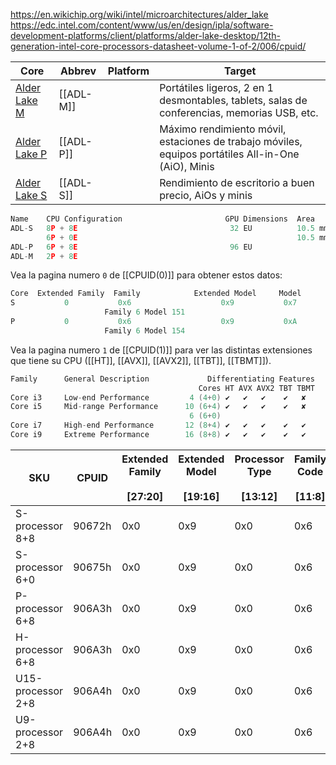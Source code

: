 https://en.wikichip.org/wiki/intel/microarchitectures/alder_lake
https://edc.intel.com/content/www/us/en/design/ipla/software-development-platforms/client/platforms/alder-lake-desktop/12th-generation-intel-core-processors-datasheet-volume-1-of-2/006/cpuid/

| Core                                                                                                                                                      | Abbrev    | Platform | Target                                                                                              |
| --------------------------------------------------------------------------------------------------------------------------------------------------------- | --------- | -------- | --------------------------------------------------------------------------------------------------- |
| [Alder Lake M](https://en.wikichip.org/w/index.php?title=intel/cores/alder_lake_m&action=edit&redlink=1 "intel/cores/alder lake m (page does not exist)") | [[ADL-M]] |          | Portátiles ligeros, 2 en 1 desmontables, tablets, salas de conferencias, memorias USB, etc.         |
| [Alder Lake P](https://en.wikichip.org/w/index.php?title=intel/cores/alder_lake_p&action=edit&redlink=1 "intel/cores/alder lake p (page does not exist)") | [[ADL-P]] |          | Máximo rendimiento móvil, estaciones de trabajo móviles, equipos portátiles All-in-One (AiO), Minis |
| [Alder Lake S](https://en.wikichip.org/wiki/intel/cores/alder_lake_s "intel/cores/alder lake s")                                                          | [[ADL-S]] |          | Rendimiento de escritorio a buen precio, AiOs y minis                                               |

```c
Name	CPU Configuration	                    GPU	Dimensions	Area
ADL-S	8P + 8E	                                 32 EU	        10.5 mm x 20.5 mm	215.25 mm²
        6P + 0E	                                                10.5 mm x 15.5 mm	162.75 mm²
ADL-P	6P + 8E	                                 96 EU
ADL-M	2P + 8E
```

Vea la pagina numero ``0`` de [[CPUID(0)]] para obtener estos datos:
```c
Core  Extended Family  Family	         Extended Model	    Model
S	        0	        0x6	                   0x9	         0x7
                     Family 6 Model 151
P	        0	        0x6	                   0x9	         0xA
                     Family 6 Model 154
```

Vea la pagina numero `1` de [[CPUID(1)]] para ver las distintas extensiones que tiene su CPU ([[HT]], [[AVX]], [[AVX2]], [[TBT]], [[TBMT]]).
```c
Family  	General Description	            Differentiating Features
                                          Cores HT AVX AVX2 TBT TBMT
Core i3	    Low-end Performance	        4 (4+0) ✔	✔	✔	 ✔	 ✘
Core i5	    Mid-range Performance	   10 (6+4) ✔	✔	✔	 ✔	 ✘
                                        6 (6+0)
Core i7	    High-end Performance	   12 (8+4)	✔	✔	✔	 ✔	 ✔
Core i9	    Extreme Performance	       16 (8+8)	✔	✔	✔	 ✔	 ✔
```


| SKU               | CPUID  | Extended Family<br><br>[27:20] | Extended Model<br><br>[19:16] | Processor Type<br><br>[13:12] | Family Code<br><br>[11:8] | Model Number<br><br>[7:4] | Stepping ID<br><br>[3:0] |
| ----------------- | ------ | ------------------------------ | ----------------------------- | ----------------------------- | ------------------------- | ------------------------- | ------------------------ |
| S-processor 8+8   | 90672h | 0x0                            | 0x9                           | 0x0                           | 0x6                       | 0x7                       | 0x2                      |
| S-processor 6+0   | 90675h | 0x0                            | 0x9                           | 0x0                           | 0x6                       | 0x7                       | 0x5                      |
| P-processor 6+8   | 906A3h | 0x0                            | 0x9                           | 0x0                           | 0x6                       | 0x7                       | 0x3                      |
| H-processor 6+8   | 906A3h | 0x0                            | 0x9                           | 0x0                           | 0x6                       | 0x7                       | 0x3                      |
| U15-processor 2+8 | 906A4h | 0x0                            | 0x9                           | 0x0                           | 0x6                       | 0x7                       | 0x4                      |
| U9-processor 2+8  | 906A4h | 0x0                            | 0x9                           | 0x0                           | 0x6                       | 0x7                       | 0x4                      |

